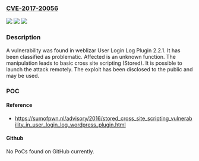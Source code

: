 ### [CVE-2017-20056](https://cve.mitre.org/cgi-bin/cvename.cgi?name=CVE-2017-20056)
![](https://img.shields.io/static/v1?label=Product&message=User%20Login%20Log%20Plugin&color=blue)
![](https://img.shields.io/static/v1?label=Version&message=n%2Fa&color=blue)
![](https://img.shields.io/static/v1?label=Vulnerability&message=CWE-80%20Basic%20Cross%20Site%20Scripting&color=brighgreen)

### Description

A vulnerability was found in weblizar User Login Log Plugin 2.2.1. It has been classified as problematic. Affected is an unknown function. The manipulation leads to basic cross site scripting (Stored). It is possible to launch the attack remotely. The exploit has been disclosed to the public and may be used.

### POC

#### Reference
- https://sumofpwn.nl/advisory/2016/stored_cross_site_scripting_vulnerability_in_user_login_log_wordpress_plugin.html

#### Github
No PoCs found on GitHub currently.

